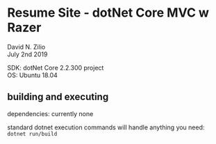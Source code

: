 # Resume Site - dotNet Core MVC w Razer

David N. Zilio\
July 2nd 2019

SDK: dotNet Core 2.2.300 project\
OS: Ubuntu 18.04

## building and executing

dependencies: currently none

standard dotnet execution commands will handle anything you need:\
`dotnet run/build`